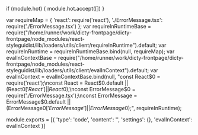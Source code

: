 
if (module.hot) {
	module.hot.accept([])
}

var requireMap = {
    'react': require('react'),
    './ErrorMessage.tsx': require('./ErrorMessage.tsx')
};
var requireInRuntimeBase = require("/home/runner/work/dicty-frontpage/dicty-frontpage/node_modules/react-styleguidist/lib/loaders/utils/client/requireInRuntime").default;
var requireInRuntime = requireInRuntimeBase.bind(null, requireMap);
var evalInContextBase = require("/home/runner/work/dicty-frontpage/dicty-frontpage/node_modules/react-styleguidist/lib/loaders/utils/client/evalInContext").default;
var evalInContext = evalInContextBase.bind(null, "const React$0 = require('react');\nconst React = React$0.default || (React$0['React'] || React$0);\nconst ErrorMessage$0 = require('./ErrorMessage.tsx');\nconst ErrorMessage = ErrorMessage$0.default || (ErrorMessage$0['ErrorMessage'] || ErrorMessage$0);", requireInRuntime);

module.exports = [{
        'type': 'code',
        'content': '<ErrorMessage />',
        'settings': {},
        'evalInContext': evalInContext
    }]
	